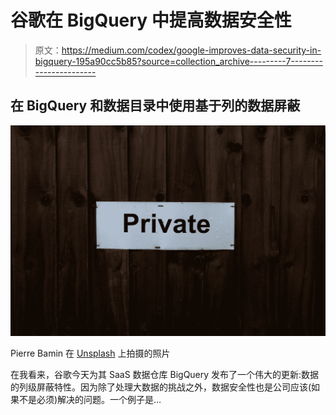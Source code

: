 # 谷歌在 BigQuery 中提高数据安全性

> 原文：<https://medium.com/codex/google-improves-data-security-in-bigquery-195a90cc5b85?source=collection_archive---------7----------------------->

## 在 BigQuery 和数据目录中使用基于列的数据屏蔽

![](img/f83ae4e78d18632787f2f0900d9b63e2.png)

Pierre Bamin 在 [Unsplash](https://unsplash.com/s/photos/gdpr?utm_source=unsplash&utm_medium=referral&utm_content=creditCopyText) 上拍摄的照片

在我看来，谷歌今天为其 SaaS 数据仓库 BigQuery 发布了一个伟大的更新:数据的列级屏蔽特性。因为除了处理大数据的挑战之外，数据安全性也是公司应该(如果不是必须)解决的问题。一个例子是…